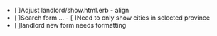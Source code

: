 - [ ]Adjust landlord/show.html.erb - align
- [ ]Search form
... - [ ]Need to only show cities in selected province
- [ ]landlord new form needs formatting
